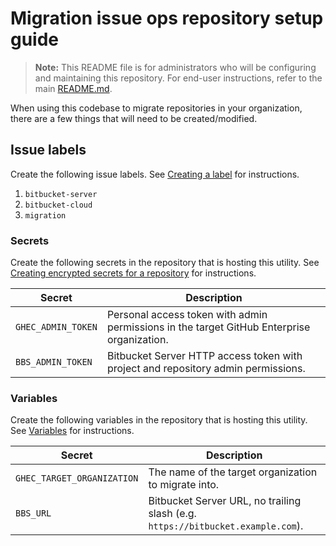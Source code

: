 # Migration issue ops repository setup guide

> **Note:** This README file is for administrators who will be configuring and
> maintaining this repository. For end-user instructions, refer to the main
> [README.md](./README.md).

When using this codebase to migrate repositories in your organization, there are
a few things that will need to be created/modified.

## Issue labels

Create the following issue labels. See
[Creating a label](https://docs.github.com/en/issues/using-labels-and-milestones-to-track-work/managing-labels#creating-a-label)
for instructions.

1. `bitbucket-server`
2. `bitbucket-cloud`
3. `migration`

### Secrets

Create the following secrets in the repository that is hosting this utility. See
[Creating encrypted secrets for a repository](https://docs.github.com/en/actions/security-guides/encrypted-secrets#creating-encrypted-secrets-for-a-repository)
for instructions.

| Secret             | Description                                                                                |
| ------------------ | ------------------------------------------------------------------------------------------ |
| `GHEC_ADMIN_TOKEN` | Personal access token with admin permissions in the target GitHub Enterprise organization. |
| `BBS_ADMIN_TOKEN`  | Bitbucket Server HTTP access token with project and repository admin permissions.          |

### Variables

Create the following variables in the repository that is hosting this utility.
See
[Variables](https://docs.github.com/en/actions/learn-github-actions/variables)
for instructions.

| Secret                     | Description                                                                     |
| -------------------------- | ------------------------------------------------------------------------------- |
| `GHEC_TARGET_ORGANIZATION` | The name of the target organization to migrate into.                            |
| `BBS_URL`                  | Bitbucket Server URL, no trailing slash (e.g. `https://bitbucket.example.com`). |
